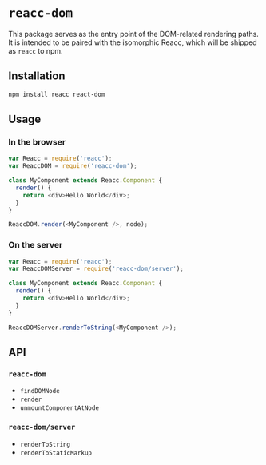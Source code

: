 # `reacc-dom`

This package serves as the entry point of the DOM-related rendering paths. It is intended to be paired with the isomorphic Reacc, which will be shipped as `reacc` to npm.

## Installation

```sh
npm install reacc react-dom
```

## Usage

### In the browser

```js
var Reacc = require('reacc');
var ReaccDOM = require('reacc-dom');

class MyComponent extends Reacc.Component {
  render() {
    return <div>Hello World</div>;
  }
}

ReaccDOM.render(<MyComponent />, node);
```

### On the server

```js
var Reacc = require('reacc');
var ReaccDOMServer = require('reacc-dom/server');

class MyComponent extends Reacc.Component {
  render() {
    return <div>Hello World</div>;
  }
}

ReaccDOMServer.renderToString(<MyComponent />);
```

## API

### `reacc-dom`

- `findDOMNode`
- `render`
- `unmountComponentAtNode`

### `reacc-dom/server`

- `renderToString`
- `renderToStaticMarkup`
